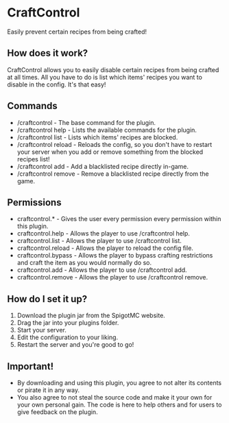 # CraftControl
Easily prevent certain recipes from being crafted!

## How does it work?
CraftControl allows you to easily disable certain recipes from being crafted at all times. All you have to do
is list which items' recipes you want to disable in the config. It's that easy!

## Commands
- /craftcontrol - The base command for the plugin.
- /craftcontrol help - Lists the available commands for the plugin.
- /craftcontrol list - Lists which items' recipes are blocked.
- /craftcontrol reload - Reloads the config, so you don't have to restart your server
when you add or remove something from the blocked recipes list!
- /craftcontrol add <material> - Add a blacklisted recipe directly in-game.
- /craftcontrol remove <material> - Remove a blacklisted recipe directly from the game.

## Permissions
- craftcontrol.* - Gives the user every permission every permission within this plugin.
- craftcontrol.help - Allows the player to use /craftcontrol help.
- craftcontrol.list - Allows the player to use /craftcontrol list.
- craftcontrol.reload - Allows the player to reload the config file.
- craftcontrol.bypass - Allows the player to bypass crafting restrictions and craft the item as you would normally do so.
- craftcontrol.add - Allows the player to use /craftcontrol add.
- craftcontrol.remove - Allows the player to use /craftcontrol remove.

## How do I set it up?
1) Download the plugin jar from the SpigotMC website.
2) Drag the jar into your plugins folder.
3) Start your server.
4) Edit the configuration to your liking.
5) Restart the server and you're good to go!

## Important!
- By downloading and using this plugin, you agree to not alter its contents or pirate it in any way.
- You also agree to not steal the source code and make it your own for your own personal gain. The code is here to help others and for users to give feedback on the plugin.
